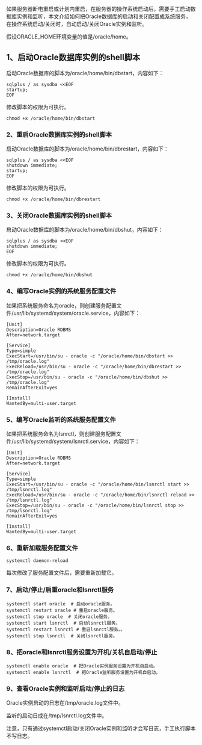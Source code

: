 如果服务器断电重启或计划内重启，在服务器的操作系统启动后，需要手工启动数据库实例和监听，本文介绍如何把Oracle数据库的启动和关闭配置成系统服务，在操作系统启动/关闭时，自动启动/关闭Oracle实例和监听。

假设ORACLE_HOME环境变量的值是/oracle/home。

## 1、启动Oracle数据库实例的shell脚本

启动Oracle数据库的脚本为/oracle/home/bin/dbstart，内容如下：

```mysql
sqlplus / as sysdba <<EOF
startup;
EOF
```

修改脚本的权限为可执行。

`chmod +x /oracle/home/bin/dbstart`

### 2、重启Oracle数据库实例的shell脚本

启动Oracle数据库的脚本为/oracle/home/bin/dbrestart，内容如下：

```mysql
sqlplus / as sysdba <<EOF
shutdown immediate;
startup;
EOF
```

修改脚本的权限为可执行。

`chmod +x /oracle/home/bin/dbrestart`

### 3、关闭Oracle数据库实例的shell脚本

启动Oracle数据库的脚本为/oracle/home/bin/dbshut，内容如下：

```mysql
sqlplus / as sysdba <<EOF
shutdown immediate;
EOF
```

修改脚本的权限为可执行。

`chmod +x /oracle/home/bin/dbshut`

### 4、编写Oracle实例的系统服务配置文件

如果把系统服务命名为oracle，则创建服务配置文件/usr/lib/systemd/system/oracle.service，内容如下：

```mysql
[Unit]
Description=Oracle RDBMS
After=network.target

[Service]
Type=simple
ExecStart=/usr/bin/su - oracle -c "/oracle/home/bin/dbstart >> /tmp/oracle.log"
ExecReload=/usr/bin/su - oracle -c "/oracle/home/bin/dbrestart >> /tmp/oracle.log"
ExecStop=/usr/bin/su - oracle -c "/oracle/home/bin/dbshut >> /tmp/oracle.log"
RemainAfterExit=yes

[Install]
WantedBy=multi-user.target
```



### 5、编写Oracle监听的系统服务配置文件

如果把系统服务命名为lsnrctl，则创建服务配置文件/usr/lib/systemd/system/lsnrctl.service，内容如下：

```mysql
[Unit]
Description=Oracle RDBMS
After=network.target

[Service]
Type=simple
ExecStart=/usr/bin/su - oracle -c "/oracle/home/bin/lsnrctl start >> /tmp/lsnrctl.log"
ExecReload=/usr/bin/su - oracle -c "/oracle/home/bin/lsnrctl reload >> /tmp/lsnrctl.log"
ExecStop=/usr/bin/su - oracle -c "/oracle/home/bin/lsnrctl stop >> /tmp/lsnrctl.log"
RemainAfterExit=yes

[Install]
WantedBy=multi-user.target
```

### 6、重新加载服务配置文件

`systemctl daemon-reload`

每次修改了服务配置文件后，需要重新加载它。

### 7、启动/停止/启重oracle和lsnrctl服务

```mysql
systemctl start oracle  # 启动oracle服务。
systemctl restart oracle # 重启oracle服务。
systemctl stop oracle  # 关闭oracle服务。
systemctl start lsnrctl  # 启动lsnrctl服务。
systemctl restart lsnrctl # 重启lsnrctl服务。。
systemctl stop lsnrctl  # 关闭lsnrctl服务。
```



### 8、把oracle和lsnrctl服务设置为开机/关机自启动/停止

```mysql
systemctl enable oracle  # 把Oracle实例服务设置为开机自启动。
systemctl enable lsnrctl  # 把Oracle监听服务设置为开机自启动。
```



### 9、查看Oracle实例和监听启动/停止的日志

Oracle实例启动的日志在/tmp/oracle.log文件中。

监听的启动日成在/tmp/lsnrctl.log文件中。

注意，只有通过systemctl启动/关闭Oracle实例和监听才会写日志，手工执行脚本不写日志。
